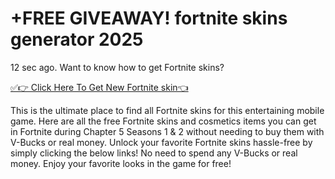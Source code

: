 # +FREE GIVEAWAY! fortnite skins generator 2025

12 sec ago. Want to know how to get Fortnite skins?

[✅👉 Click Here To Get New Fortnite skin👈
](https://lookerstudio.google.com/s/jzobrV9RiaM)

This is the ultimate place to find all Fortnite skins for this entertaining mobile game. Here are all the free Fortnite skins and cosmetics items you can get in Fortnite during Chapter 5 Seasons 1 & 2 without needing to buy them with V-Bucks or real money. Unlock your favorite Fortnite skins hassle-free by simply clicking the below links! No need to spend any V-Bucks or real money. Enjoy your favorite looks in the game for free!
